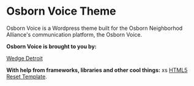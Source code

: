Osborn Voice Theme
==============

Osborn Voice  is a Wordpress theme built for the Osborn Neighborhod Alliance's communication platform, the Osborn Voice.


**Osborn Voice is brought to you by:**

[Wedge Detroit](http://www.wedgedetroit.com)

**With help from frameworks, libraries and other cool things:**
xs
[HTML5 Reset Template](https://github.com/murtaugh/HTML5-Reset).
